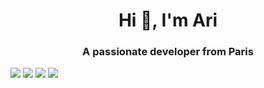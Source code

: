 <h1 align="center">Hi 👋, I'm Ari</h1>
<h3 align="center">A passionate developer from Paris</h3>

<div class="gallery">
  <IMG SRC="https://cultofthepartyparrot.com/parrots/hd/hackerparrot.gif">
  <IMG SRC="https://cultofthepartyparrot.com/parrots/hd/soccerparrot.gif">
  <IMG SRC="https://cultofthepartyparrot.com/flags/hd/franceparrot.gif">
  <IMG SRC="https://cultofthepartyparrot.com/parrots/hd/kindasusparrot.gif">
  <!-- Add more image tags as needed -->
</div>
<p align="left">
</p>
